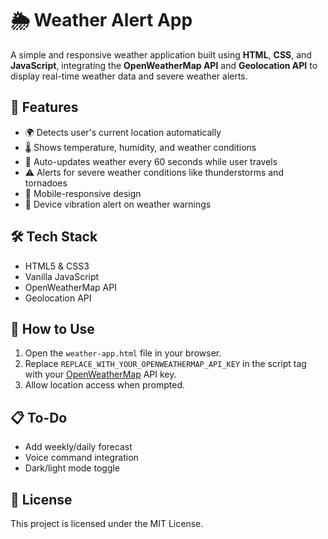 # 🌦 Weather Alert App

A simple and responsive weather application built using **HTML**, **CSS**, and **JavaScript**, integrating the **OpenWeatherMap API** and **Geolocation API** to display real-time weather data and severe weather alerts.

## 🚀 Features
- 🌍 Detects user's current location automatically
- 🌡 Shows temperature, humidity, and weather conditions
- 🔄 Auto-updates weather every 60 seconds while user travels
- ⚠️ Alerts for severe weather conditions like thunderstorms and tornadoes
- 📱 Mobile-responsive design
- 🔔 Device vibration alert on weather warnings

## 🛠 Tech Stack
- HTML5 & CSS3
- Vanilla JavaScript
- OpenWeatherMap API
- Geolocation API

## 🔑 How to Use

1. Open the `weather-app.html` file in your browser.
2. Replace `REPLACE_WITH_YOUR_OPENWEATHERMAP_API_KEY` in the script tag with your [OpenWeatherMap](https://openweathermap.org/api) API key.
3. Allow location access when prompted.

## 📋 To-Do
- Add weekly/daily forecast
- Voice command integration
- Dark/light mode toggle

## 📄 License
This project is licensed under the MIT License.

